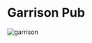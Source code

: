 # Garrison Pub

![garrison](https://user-images.githubusercontent.com/55434969/110203931-818afc00-7e68-11eb-9cb8-e662a43fdc79.png)



